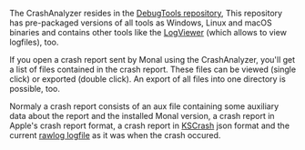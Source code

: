 The CrashAnalyzer resides in the [DebugTools repository](https://github.com/monal-im/DebugTools),
This repository has pre-packaged versions of all tools as Windows, Linux and macOS binaries and contains other tools like the [LogViewer](Introduction-to-Monal-Logging) (which allows to view logfiles), too.

If you open a crash report sent by Monal using the CrashAnalyzer, you'll get a list of files contained in the crash report.
These files can be viewed (single click) or exported (double click). An export of all files into one directory is possible, too.

Normaly a crash report consists of an aux file containing some auxiliary data about the report and the installed Monal version, a crash report in Apple's crash report format, a crash report in [KSCrash](https://github.com/kstenerud/KSCrash/) json format and the current [rawlog logfile](Introduction-to-Monal-Logging#view-the-log) as it was when the crash occured.